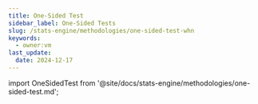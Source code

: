 ```yaml
---
title: One-Sided Test
sidebar_label: One-Sided Tests
slug: /stats-engine/methodologies/one-sided-test-whn
keywords:
  - owner:vm
last_update:
  date: 2024-12-17
---
```



import OneSidedTest from '@site/docs/stats-engine/methodologies/one-sided-test.md';

<OneSidedTest />
